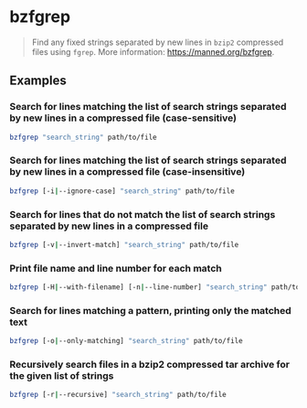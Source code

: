 # bzfgrep

> Find any fixed strings separated by new lines in `bzip2` compressed files using `fgrep`. More information: <https://manned.org/bzfgrep>.

## Examples

### Search for lines matching the list of search strings separated by new lines in a compressed file (case-sensitive)

```bash
bzfgrep "search_string" path/to/file
```

### Search for lines matching the list of search strings separated by new lines in a compressed file (case-insensitive)

```bash
bzfgrep [-i|--ignore-case] "search_string" path/to/file
```

### Search for lines that do not match the list of search strings separated by new lines in a compressed file

```bash
bzfgrep [-v|--invert-match] "search_string" path/to/file
```

### Print file name and line number for each match

```bash
bzfgrep [-H|--with-filename] [-n|--line-number] "search_string" path/to/file
```

### Search for lines matching a pattern, printing only the matched text

```bash
bzfgrep [-o|--only-matching] "search_string" path/to/file
```

### Recursively search files in a bzip2 compressed tar archive for the given list of strings

```bash
bzfgrep [-r|--recursive] "search_string" path/to/file
```
